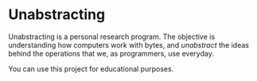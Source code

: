 # Unabstracting
Unabstracting is a personal research program. The objective is understanding how computers work with bytes, and *unabstract* the ideas behind the operations
that we, as programmers, use everyday.

You can use this project for educational purposes.
